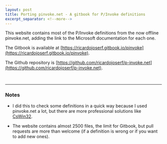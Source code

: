 ```yaml
---
layout: post
title: Porting pinvoke.net - A gitbook for P/Invoke definitions
excerpt_separator: <!--more-->
---
```


This website contains most of the P/Invoke definitions from the now offline pinvoke.net, adding the link to the Microsoft documentation for each one.

<!--more-->


The Gitbook is available at [https://ricardojoserf.gitbook.io/pinvoke](https://ricardojoserf.gitbook.io/pinvoke).

The Github repository is [https://github.com/ricardojoserf/p-invoke.net](https://github.com/ricardojoserf/p-invoke.net).

<br>

---------------

### Notes

- I did this to check some definitions in a quick way because I used pinvoke.net a lot, but there are more professional solutions like [CsWin32](https://github.com/microsoft/CsWin32).

- The website contains almost 2500 files, the limit for Gitbook, but pull requests are more than welcome (if a definition is wrong or if you want to add new ones).

<br>
